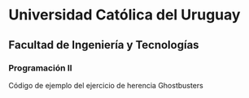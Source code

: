 # Universidad Católica del Uruguay
## Facultad de Ingeniería y Tecnologías
### Programación II
Código de ejemplo del ejercicio de herencia Ghostbusters
